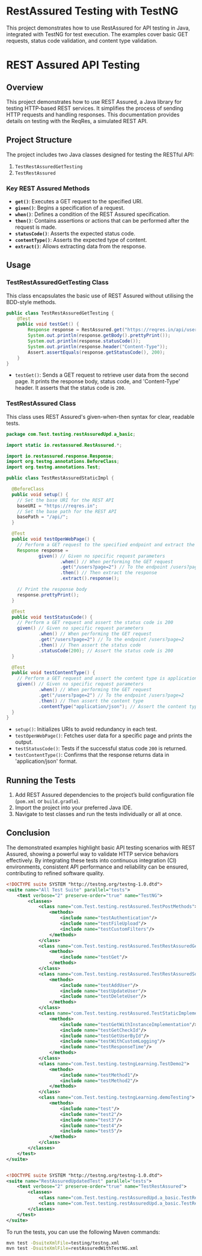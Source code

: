 # RestAssured Testing with TestNG

This project demonstrates how to use RestAssured for API testing in Java, integrated with TestNG for test execution. The
examples cover basic GET requests, status code validation, and content type validation.

# REST Assured API Testing

## Overview

This project demonstrates how to use REST Assured, a Java library for testing HTTP-based REST services. It simplifies
the process of sending HTTP requests and handling responses. This documentation provides details on testing with the
ReqRes, a simulated REST API.

## Project Structure

The project includes two Java classes designed for testing the RESTful API:

1. `TestRestAssuredGetTesting`
2. `TestRestAssured`

### Key REST Assured Methods

- **`get()`**: Executes a GET request to the specified URI.
- **`given()`**: Begins a specification of a request.
- **`when()`**: Defines a condition of the REST Assured specification.
- **`then()`**: Contains assertions or actions that can be performed after the request is made.
- **`statusCode()`**: Asserts the expected status code.
- **`contentType()`**: Asserts the expected type of content.
- **`extract()`**: Allows extracting data from the response.

## Usage

### TestRestAssuredGetTesting Class

This class encapsulates the basic use of REST Assured without utilising the BDD-style methods.

```java
public class TestRestAssuredGetTesting {
    @Test
    public void testGet() {
        Response response = RestAssured.get("https://reqres.in/api/users?page=2");
        System.out.println(response.getBody().prettyPrint());
        System.out.println(response.statusCode());
        System.out.println(response.header("Content-Type"));
        Assert.assertEquals(response.getStatusCode(), 200);
    }
}
```

- `testGet()`: Sends a GET request to retrieve user data from the second page. It prints the response body, status code,
  and 'Content-Type' header. It asserts that the status code is `200`.

### TestRestAssured Class

This class uses REST Assured's given-when-then syntax for clear, readable tests.

```java
package com.Test.testing.restAssuredUpd.a_basic;

import static io.restassured.RestAssured.*;

import io.restassured.response.Response;
import org.testng.annotations.BeforeClass;
import org.testng.annotations.Test;

public class TestRestAssuredStaticImpl {

  @BeforeClass
  public void setup() {
    // Set the base URI for the REST API
    baseURI = "https://reqres.in";
    // Set the base path for the REST API
    basePath = "/api/";
  }

  @Test
  public void testOpenWebPage() {
    // Perform a GET request to the specified endpoint and extract the response
    Response response =
            given() // Given no specific request parameters
                    .when() // When performing the GET request
                    .get("/users?page=2") // To the endpoint /users?page=2
                    .then() // Then extract the response
                    .extract().response();

    // Print the response body
    response.prettyPrint();
  }

  @Test
  public void testStatusCode() {
    // Perform a GET request and assert the status code is 200
    given() // Given no specific request parameters
            .when() // When performing the GET request
            .get("/users?page=2") // To the endpoint /users?page=2
            .then() // Then assert the status code
            .statusCode(200); // Assert the status code is 200
  }

  @Test
  public void testContentType() {
    // Perform a GET request and assert the content type is application/json
    given() // Given no specific request parameters
            .when() // When performing the GET request
            .get("/users?page=2") // To the endpoint /users?page=2
            .then() // Then assert the content type
            .contentType("application/json"); // Assert the content type is application/json
  }
}
```

- `setup()`: Initializes URIs to avoid redundancy in each test.
- `testOpenWebPage()`: Fetches user data for a specific page and prints the output.
- `testStatusCode()`: Tests if the successful status code `200` is returned.
- `testContentType()`: Confirms that the response returns data in 'application/json' format.

## Running the Tests

1. Add REST Assured dependencies to the project’s build configuration file (`pom.xml` or `build.gradle`).
2. Import the project into your preferred Java IDE.
3. Navigate to test classes and run the tests individually or all at once.

## Conclusion

The demonstrated examples highlight basic API testing scenarios with REST Assured, showing a powerful way to validate
HTTP service behaviors effectively. By integrating these tests into continuous integration (CI) environments, consistent
API performance and reliability can be ensured, contributing to refined software quality.

```xml
<!DOCTYPE suite SYSTEM "http://testng.org/testng-1.0.dtd">
<suite name="All Test Suite" parallel="tests">
    <test verbose="2" preserve-order="true" name="TestNG">
        <classes>
            <class name="com.Test.testing.restAssured.TestPostMethods">
                <methods>
                    <include name="testAuthentication"/>
                    <include name="testFileUpload"/>
                    <include name="testCustomFilters"/>
                </methods>
            </class>
            <class name="com.Test.testing.restAssured.TestRestAssuredGetTesting">
                <methods>
                    <include name="testGet"/>
                </methods>
            </class>
            <class name="com.Test.testing.restAssured.TestRestAssuredSomeMoreFeatures">
                <methods>
                    <include name="testAddUser"/>
                    <include name="testUpdateUser"/>
                    <include name="testDeleteUser"/>
                </methods>
            </class>
            <class name="com.Test.testing.restAssured.TestStaticImplementation">
                <methods>
                    <include name="testGetWithInstanceImplementation"/>
                    <include name="testGetCheckId"/>
                    <include name="testGetUserById"/>
                    <include name="testWithCustomLogging"/>
                    <include name="testResponseTime"/>
                </methods>
            </class>
            <class name="com.Test.testing.testngLearning.TestDemo2">
                <methods>
                    <include name="testMethod1"/>
                    <include name="testMethod2"/>
                </methods>
            </class>
            <class name="com.Test.testing.testngLearning.demoTesting">
                <methods>
                    <include name="test"/>
                    <include name="test2"/>
                    <include name="test3"/>
                    <include name="test4"/>
                    <include name="test5"/>
                </methods>
            </class>
        </classes>
    </test>
</suite>
```

```xml

<!DOCTYPE suite SYSTEM "http://testng.org/testng-1.0.dtd">
<suite name="RestAssuredUpdatedTest" parallel="tests">
    <test verbose="2" preserve-order="true" name="TestRestAssured">
        <classes>
            <class name="com.Test.testing.restAssuredUpd.a_basic.TestRestAssured"/>
            <class name="com.Test.testing.restAssuredUpd.a_basic.TestRestAssuredStaticImpl"/>
        </classes>
    </test>
</suite>
```

To run the tests, you can use the following Maven commands:

```sh
mvn test -DsuiteXmlFile=testing/testng.xml
mvn test -DsuiteXmlFile=restAssuredWithTestNG.xml
```